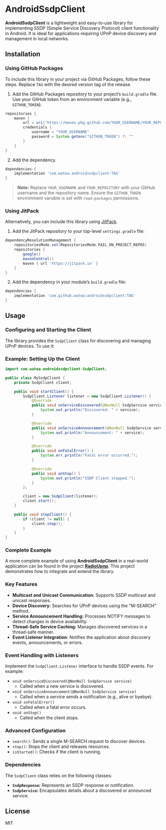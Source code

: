 # AndroidSsdpClient

**AndroidSsdpClient** is a lightweight and easy-to-use library for implementing SSDP (Simple Service Discovery Protocol) client functionality in Android. It is ideal for applications requiring UPnP device discovery and management in local networks.

## Installation

### Using GitHub Packages

To include this library in your project via GitHub Packages, follow these steps. Replace `TAG` with the desired version tag of the release.

1. Add the GitHub Packages repository to your project’s `build.gradle` file. Use your GitHub token from an environment variable (e.g., `GITHUB_TOKEN`).

```groovy
repositories {
    maven {
        url = uri("https://maven.pkg.github.com/YOUR_USERNAME/YOUR_REPOSITORY")
        credentials {
            username = "YOUR_USERNAME"
            password = System.getenv("GITHUB_TOKEN") ?: ""
        }
    }
}
```

2. Add the dependency.

```groovy
dependencies {
    implementation 'com.watea.androidssdpclient:TAG'
}
```

> **Note:** Replace `YOUR_USERNAME` and `YOUR_REPOSITORY` with your GitHub username and the repository name. Ensure the `GITHUB_TOKEN` environment variable is set with `read:packages` permissions.

### Using JitPack

Alternatively, you can include this library using [JitPack](https://jitpack.io/).

1. Add the JitPack repository to your top-level `settings.gradle` file:

```groovy
dependencyResolutionManagement {
    repositoriesMode.set(RepositoriesMode.FAIL_ON_PROJECT_REPOS)
    repositories {
        google()
        mavenCentral()
        maven { url 'https://jitpack.io' }
    }
}
```

2. Add the dependency in your module’s `build.gradle` file:

```groovy
dependencies {
    implementation 'com.github.watea:androidssdpclient:TAG'
}
```

## Usage

### Configuring and Starting the Client

The library provides the `SsdpClient` class for discovering and managing UPnP devices. To use it:

### Example: Setting Up the Client

```java
import com.watea.androidssdpclient.SsdpClient;

public class MySsdpClient {
    private SsdpClient client;

    public void startClient() {
        SsdpClient.Listener listener = new SsdpClient.Listener() {
            @Override
            public void onServiceDiscovered(@NonNull SsdpService service) {
                System.out.println("Discovered: " + service);
            }

            @Override
            public void onServiceAnnouncement(@NonNull SsdpService service) {
                System.out.println("Announcement: " + service);
            }

            @Override
            public void onFatalError() {
                System.err.println("Fatal error occurred.");
            }

            @Override
            public void onStop() {
                System.out.println("SSDP Client stopped.");
            }
        };

        client = new SsdpClient(listener);
        client.start();
    }

    public void stopClient() {
        if (client != null) {
            client.stop();
        }
    }
}
```

### Complete Example

A more complete example of using **AndroidSsdpClient** in a real-world application can be found in the project **[RadioUpnp](https://github.com/watea/RadioUpnp)**. This project demonstrates how to integrate and extend the library.

### Key Features

- **Multicast and Unicast Communication:** Supports SSDP multicast and unicast responses.
- **Device Discovery:** Searches for UPnP devices using the "M-SEARCH" method.
- **Service Announcement Handling:** Processes NOTIFY messages to detect changes in device availability.
- **Thread-Safe Service Caching:** Manages discovered services in a thread-safe manner.
- **Event Listener Integration:** Notifies the application about discovery events, announcements, or errors.

### Event Handling with Listeners

Implement the `SsdpClient.Listener` interface to handle SSDP events. For example:

- `void onServiceDiscovered(@NonNull SsdpService service)`
    - Called when a new service is discovered.
- `void onServiceAnnouncement(@NonNull SsdpService service)`
    - Called when a service sends a notification (e.g., alive or byebye).
- `void onFatalError()`
    - Called when a fatal error occurs.
- `void onStop()`
    - Called when the client stops.

### Advanced Configuration

- `search()`: Sends a single M-SEARCH request to discover devices.
- `stop()`: Stops the client and releases resources.
- `isStarted()`: Checks if the client is running.

### Dependencies

The `SsdpClient` class relies on the following classes:

- **`SsdpResponse`:** Represents an SSDP response or notification.
- **`SsdpService`:** Encapsulates details about a discovered or announced service.

## License

MIT